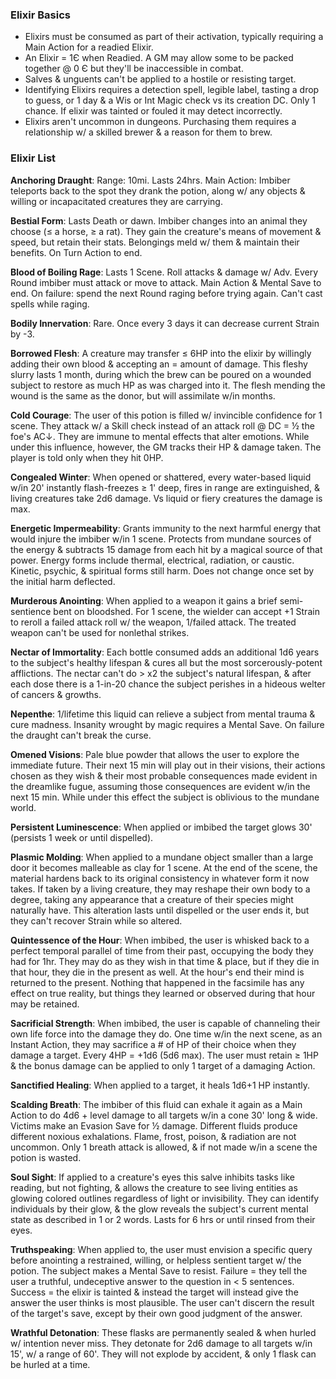 ### Elixir Basics
- Elixirs must be consumed as part of their activation, typically requiring a Main Action for a readied Elixir.
- An Elixir = 1Є when Readied. A GM may allow some to be packed together @ 0 Є but they'll be inaccessible in combat.
- Salves & unguents can't be applied to a hostile or resisting target.
- Identifying Elixirs requires a detection spell, legible label, tasting a drop to guess, or 1 day & a Wis or Int Magic check vs its creation DC. Only 1 chance. If elixir was tainted or fouled it may detect incorrectly.
- Elixirs aren't uncommon in dungeons. Purchasing them requires a relationship w/ a skilled brewer & a reason for them to brew.

### Elixir List

**Anchoring Draught**: Range: 10mi. Lasts 24hrs. Main Action: Imbiber teleports back to the spot they drank the potion, along w/ any objects & willing or incapacitated creatures they are carrying.

**Bestial Form**: Lasts Death or dawn. Imbiber changes into an animal they choose (≤ a horse, ≥ a rat). They gain the creature's means of movement & speed, but retain their stats. Belongings meld w/ them & maintain their benefits. On Turn Action to end.

**Blood of Boiling Rage**: Lasts 1 Scene. Roll attacks & damage w/ Adv. Every Round imbiber must attack or move to attack. Main Action & Mental Save to end. On failure: spend the next Round raging before trying again. Can't cast spells while raging.

**Bodily Innervation**: Rare. Once every 3 days it can decrease current Strain by -3.

**Borrowed Flesh**: A creature may transfer ≤ 6HP into the elixir by willingly adding their own blood & accepting an = amount of damage. This fleshy slurry lasts 1 month, during which the brew can be poured on a wounded subject to restore as much HP as was charged into it. The flesh mending the wound is the same as the donor, but will assimilate w/in months.

**Cold Courage**: The user of this potion is filled w/ invincible confidence for 1 scene. They attack w/ a Skill check instead of an attack roll @ DC = ½ the foe's AC↓. They are immune to mental effects that alter emotions. While under this influence, however, the GM tracks their HP & damage taken. The player is told only when they hit 0HP.

**Congealed Winter**: When opened or shattered, every water-based liquid w/in 20' instantly flash-freezes ≥ 1' deep, fires in range are extinguished, & living creatures take 2d6 damage. Vs liquid or fiery creatures the damage is max.

**Energetic Impermeability**: Grants immunity to the next harmful energy that would injure the imbiber w/in 1 scene. Protects from mundane sources of the energy & subtracts 15 damage from each hit by a magical source of that power. Energy forms include thermal, electrical, radiation, or caustic. Kinetic, psychic, & spiritual forms still harm. Does not change once set by the initial harm deflected.

**Murderous Anointing**: When applied to a weapon it gains a brief semi-sentience bent on bloodshed. For 1 scene, the wielder can accept +1 Strain to reroll a failed attack roll w/ the weapon, 1/failed attack. The treated weapon can't be used for nonlethal strikes.

**Nectar of Immortality**: Each bottle consumed adds an additional 1d6 years to the subject's healthy lifespan & cures all but the most sorcerously-potent afflictions. The nectar can't do > x2 the subject's natural lifespan, & after each dose there is a 1-in-20 chance the subject perishes in a hideous welter of cancers & growths.

**Nepenthe**: 1/lifetime this liquid can relieve a subject from mental trauma & cure madness. Insanity wrought by magic requires a Mental Save. On failure the draught can't break the curse.

**Omened Visions**: Pale blue powder that allows the user to explore the immediate future. Their next 15 min will play out in their visions, their actions chosen as they wish & their most probable consequences made evident in the dreamlike fugue, assuming those consequences are evident w/in the next 15 min. While under this effect the subject is oblivious to the mundane world.

**Persistent Luminescence**: When applied or imbibed the target glows 30' (persists 1 week or until dispelled).

**Plasmic Molding**: When applied to a mundane object smaller than a large door it becomes malleable as clay for 1 scene. At the end of the scene, the material hardens back to its original consistency in whatever form it now takes. If taken by a living creature, they may reshape their own body to a degree, taking any appearance that a creature of their species might naturally have. This alteration lasts until dispelled or the user ends it, but they can't recover Strain while so altered.

**Quintessence of the Hour**: When imbibed, the user is whisked back to a perfect temporal parallel of time from their past, occupying the body they had for 1hr. They may do as they wish in that time & place, but if they die in that hour, they die in the present as well. At the hour's end their mind is returned to the present. Nothing that happened in the facsimile has any effect on true reality, but things they learned or observed during that hour may be retained.

**Sacrificial Strength**: When imbibed, the user is capable of channeling their own life force into the damage they do. One time w/in the next scene, as an Instant Action, they may sacrifice a # of HP of their choice when they damage a target. Every 4HP = +1d6 (5d6 max). The user must retain ≥ 1HP & the bonus damage can be applied to only 1 target of a damaging Action.

**Sanctified Healing**: When applied to a target, it heals 1d6+1 HP instantly.

**Scalding Breath**: The imbiber of this fluid can exhale it again as a Main Action to do 4d6 + level damage to all targets w/in a cone 30' long & wide. Victims make an Evasion Save for ½ damage. Different fluids produce different noxious exhalations. Flame, frost, poison, & radiation are not uncommon. Only 1 breath attack is allowed, & if not made w/in a scene the potion is wasted.

**Soul Sight**: If applied to a creature's eyes this salve inhibits tasks like reading, but not fighting, & allows the creature to see living entities as glowing colored outlines regardless of light or invisibility. They can identify individuals by their glow, & the glow reveals the subject's current mental state as described in 1 or 2 words. Lasts for 6 hrs or until rinsed from their eyes.

**Truthspeaking**: When applied to, the user must envision a specific query before anointing a restrained, willing, or helpless sentient target w/ the potion. The subject makes a Mental Save to resist. Failure = they tell the user a truthful, undeceptive answer to the question in < 5 sentences. Success = the elixir is tainted & instead the target will instead give the answer the user thinks is most plausible. The user can't discern the result of the target's save, except by their own good judgment of the answer.

**Wrathful Detonation**: These flasks are permanently sealed & when hurled w/ intention never miss. They detonate for 2d6 damage to all targets w/in 15', w/ a range of 60'. They will not explode by accident, & only 1 flask can be hurled at a time.
